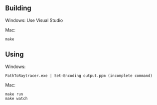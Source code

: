 ## Building

Windows: Use Visual Studio

Mac:

```
make
```

## Using

Windows:

```
PathToRaytracer.exe | Set-Encoding output.ppm (incomplete command)
```

Mac:

```
make run
make watch
```
